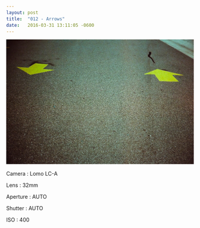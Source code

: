 ```yaml
---
layout: post
title:  "012 - Arrows"
date:   2016-03-31 13:11:05 -0600
---
```


![012 - Arrows](/photos/012.jpg)

Camera
: Lomo LC-A

Lens
: 32mm

Aperture
: AUTO

Shutter
: AUTO

ISO
: 400
